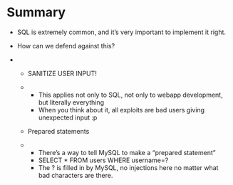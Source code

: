 # Summary

- SQL is extremely common, and it’s very important to implement it right.

- How can we defend against this?

- - SANITIZE USER INPUT!

  - - This applies not only to SQL, not only to webapp development, but literally everything
    - When you think about it, all exploits are bad users giving unexpected input :p

  - Prepared statements

  - - There’s a way to tell MySQL to make a “prepared statement”
    - SELECT * FROM users WHERE username=?
    - The ? is filled in by MySQL, no injections here no matter what bad characters are there.